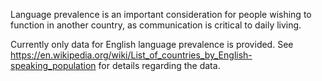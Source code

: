 Language prevalence is an important consideration for people wishing to function in another country, as communication is critical to daily living.

Currently only data for English language prevalence is provided. See https://en.wikipedia.org/wiki/List_of_countries_by_English-speaking_population for details regarding the data.
